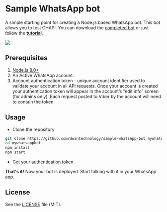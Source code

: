 # Sample WhatsApp bot

A simple starting point for creating a Node.js based WhatsApp bot. This bot allows you to test CHAPI.
You can download the [completed bot](https://github.com/dwintechnology/sample-whatsApp-bot/archive/master.zip) or just follow the [**tutorial**](docs/TUTORIAL.md).

![][1]

## Prerequisites

1. [Node.js 8.0+](http://nodejs.org)
1. An Active WhatsApp account.
1. Account authentication token - unique account identifier used to validate your account in all API requests. Once your account is created your authentication token will appear in the account’s “edit info” screen (for admins only). Each request posted to Viber by the account will need to contain the token.

## Usage

* Clone the repository

```bash
git clone https://github.com/dwintechnology/sample-whatsApp-bot mywhatsappbot
cd mywhatsappbot
npm install
npm start
```

* Get your [authentication token](https://www.chapi.ai)


**That's it!** Now your bot is deployed. Start talking with it in your WhatsApp app.

## License

See the [LICENSE](LICENSE.md) file (MIT).

[1]: output.gif
